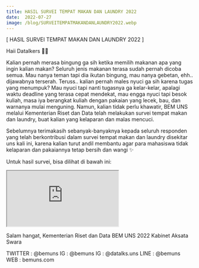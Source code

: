 ```yaml
---
title: HASIL SURVEI TEMPAT MAKAN DAN LAUNDRY 2022
date:  2022-07-27
image: /blog/SURVEITEMPATMAKANDANLAUNDRY2022.webp
---
```


[ HASIL SURVEI TEMPAT MAKAN DAN LAUNDRY 2022 ]

Haii Datalkers 👋🏻

Kalian pernah merasa bingung ga sih ketika memilih makanan apa yang ingin kalian makan? Seluruh jenis makanan terasa sudah pernah dicoba semua. Mau nanya teman tapi dia ikutan bingung, mau nanya gebetan, ehh.. dijawabnya terserah. Teruss.. kalian pernah males nyuci ga sih karena tugas yang menumpuk? Mau nyuci tapi nanti tugasnya ga kelar-kelar, apalagi waktu deadline yang terasa cepat mendekat, mau engga nyuci tapi besok kuliah, masa iya berangkat kuliah dengan pakaian yang lecek, bau, dan warnanya mulai menguning. Namun, kalian tidak perlu khawatir, BEM UNS melalui Kementerian Riset dan Data telah melakukan survei tempat makan dan laundry, buat kalian yang kelaparan dan malas mencuci.

Sebelumnya terimakasih sebanyak-banyaknya kepada seluruh responden yang telah berkontribusi dalam survei tempat makan dan laundry disekitar uns kali ini, karena kalian turut andil membantu agar para mahasiswa tidak kelaparan dan pakaiannya tetap bersih dan wangi  ✨

Untuk hasil survei, bisa dilihat di bawah ini:

<iframe src="https://mozilla.github.io/pdf.js/web/viewer.html?file=https://datalks.bemuns.org/blog/HasilSurveiTempatMakandanLaundry.pdf"></iframe>

Salam hangat,
Kementerian Riset dan Data
BEM UNS 2022
Kabinet Aksata Swara

TWITTER : @bemuns
IG : @bemuns
IG : @datalks.uns
LINE : @bemuns
WEB : bemuns.com


